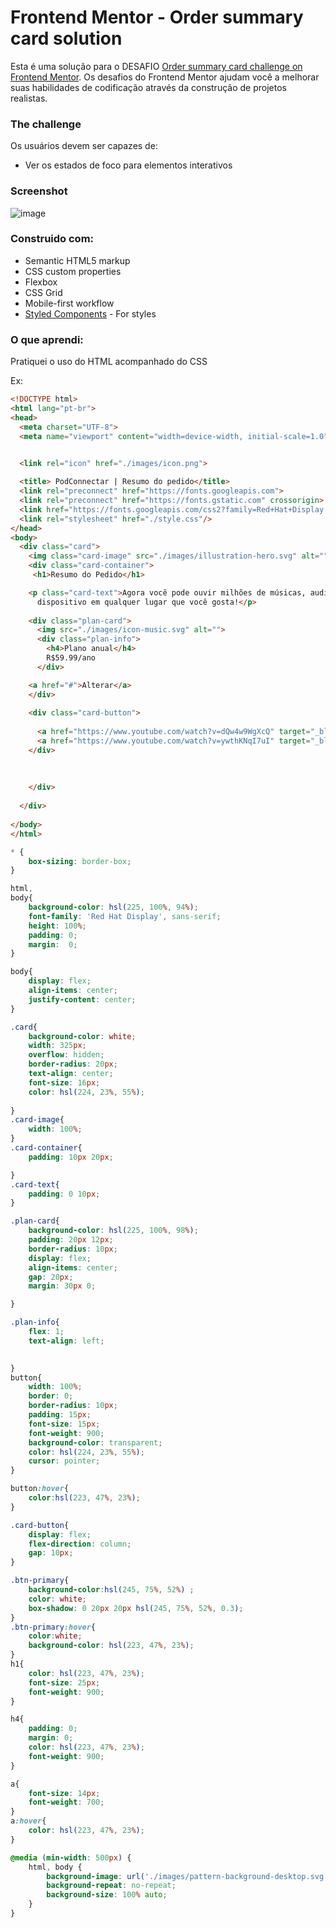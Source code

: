 # Frontend Mentor - Order summary card solution

Esta é uma solução para o DESAFIO [Order summary card challenge on Frontend Mentor](https://www.frontendmentor.io/challenges/order-summary-component-QlPmajDUj). Os desafios do Frontend Mentor ajudam você a melhorar suas habilidades de codificação através da construção de projetos realistas. 


### The challenge

Os usuários devem ser capazes de:

- Ver os estados de foco para elementos interativos
​

### Screenshot

![image](https://github.com/DionesxD/Projeto_ResumoPedido/assets/110851857/d096f8d0-1b7d-4fd8-9df2-edd64d19b721)





### Construido com:

- Semantic HTML5 markup
- CSS custom properties
- Flexbox
- CSS Grid
- Mobile-first workflow
- [Styled Components](https://styled-components.com/) - For styles



### O que aprendi:

Pratiquei o uso do HTML acompanhado do CSS

Ex:

```html
<!DOCTYPE html>
<html lang="pt-br">
<head>
  <meta charset="UTF-8">
  <meta name="viewport" content="width=device-width, initial-scale=1.0"> <!-- displays site properly based on user's device -->


  <link rel="icon" href="./images/icon.png">
  
  <title> PodConnectar | Resumo do pedido</title>
  <link rel="preconnect" href="https://fonts.googleapis.com">
  <link rel="preconnect" href="https://fonts.gstatic.com" crossorigin>
  <link href="https://fonts.googleapis.com/css2?family=Red+Hat+Display:wght@500;700;900&display=swap" rel="stylesheet">
  <link rel="stylesheet" href="./style.css"/>
</head>
<body>
  <div class="card">
    <img class="card-image" src="./images/illustration-hero.svg" alt="">
    <div class="card-container">
     <h1>Resumo do Pedido</h1>

    <p class="card-text">Agora você pode ouvir milhões de músicas, audiolivros e podcasts em qualquer
      dispositivo em qualquer lugar que você gosta!</p>
  
    <div class="plan-card">
      <img src="./images/icon-music.svg" alt="">
      <div class="plan-info">
        <h4>Plano anual</h4>
        R$59.99/ano
      </div>

    <a href="#">Alterar</a> 
    </div>
  
    <div class="card-button">
      
      <a href="https://www.youtube.com/watch?v=dQw4w9WgXcQ" target="_blank"> <button class="btn-primary">Efetuar a compra</button> </a>
      <a href="https://www.youtube.com/watch?v=ywthKNqI7uI" target="_blank"> <button>Cancelar o pedido</button> </a>
    </div>
    
    
    
    </div>
    
  </div>
  
</body>
</html>
```
```css
* {
    box-sizing: border-box;
}

html, 
body{
    background-color: hsl(225, 100%, 94%);
    font-family: 'Red Hat Display', sans-serif;
    height: 100%;
    padding: 0;
    margin:  0;
}

body{
    display: flex;
    align-items: center;
    justify-content: center;
}

.card{
    background-color: white;
    width: 325px;
    overflow: hidden;
    border-radius: 20px;
    text-align: center;
    font-size: 16px;
    color: hsl(224, 23%, 55%);
    
}
.card-image{
    width: 100%;
}
.card-container{
    padding: 10px 20px;

}
.card-text{
    padding: 0 10px;
}

.plan-card{
    background-color: hsl(225, 100%, 98%);
    padding: 20px 12px;
    border-radius: 10px;
    display: flex;
    align-items: center;
    gap: 20px;
    margin: 30px 0;

}

.plan-info{
    flex: 1;
    text-align: left;
    

}
button{
    width: 100%;
    border: 0;
    border-radius: 10px;
    padding: 15px;
    font-size: 15px;
    font-weight: 900;  
    background-color: transparent;
    color: hsl(224, 23%, 55%);
    cursor: pointer;   
}

button:hover{
    color:hsl(223, 47%, 23%);
}

.card-button{
    display: flex;
    flex-direction: column;
    gap: 10px;
}

.btn-primary{
    background-color:hsl(245, 75%, 52%) ;
    color: white;
    box-shadow: 0 20px 20px hsl(245, 75%, 52%, 0.3);
}
.btn-primary:hover{
    color:white;
    background-color: hsl(223, 47%, 23%);
}
h1{
    color: hsl(223, 47%, 23%);
    font-size: 25px;
    font-weight: 900;
}

h4{
    padding: 0;
    margin: 0;
    color: hsl(223, 47%, 23%);
    font-weight: 900;
}

a{
    font-size: 14px;
    font-weight: 700;
}
a:hover{
    color: hsl(223, 47%, 23%);
}

@media (min-width: 500px) {
    html, body {
        background-image: url('./images/pattern-background-desktop.svg');
        background-repeat: no-repeat;
        background-size: 100% auto;
    }
}
```





